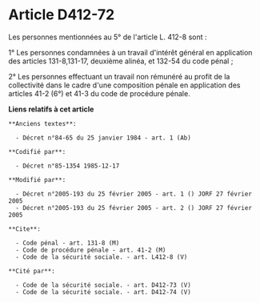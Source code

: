 # Article D412-72

Les personnes mentionnées au 5° de l'article L. 412-8 sont : 

1° Les personnes condamnées à un travail d'intérêt général en application des articles 131-8,131-17, deuxième alinéa, et
132-54 du code pénal ; 

2° Les personnes effectuant un travail non rémunéré au profit de la collectivité dans le cadre d'une composition pénale en
application des articles 41-2 (6°) et 41-3 du code de procédure pénale.

**Liens relatifs à cet article**

	**Anciens textes**:

	  - Décret n°84-65 du 25 janvier 1984 - art. 1 (Ab)

	**Codifié par**:

	  - Décret n°85-1354 1985-12-17

	**Modifié par**:

	  - Décret n°2005-193 du 25 février 2005 - art. 1 () JORF 27 février 2005
	  - Décret n°2005-193 du 25 février 2005 - art. 2 () JORF 27 février 2005

	**Cite**:

	  - Code pénal - art. 131-8 (M)
	  - Code de procédure pénale - art. 41-2 (M)
	  - Code de la sécurité sociale. - art. L412-8 (V)

	**Cité par**:

	  - Code de la sécurité sociale. - art. D412-73 (V)
	  - Code de la sécurité sociale. - art. D412-74 (V)
